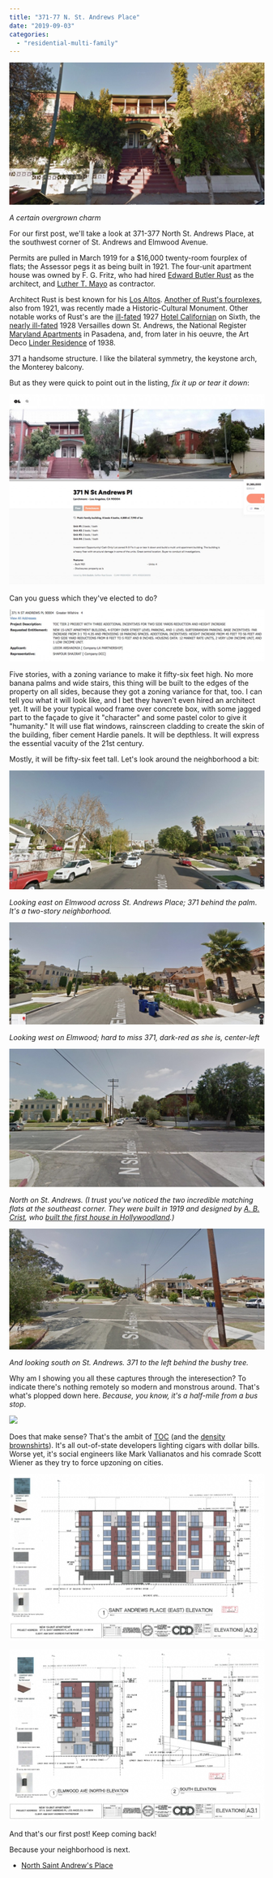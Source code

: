 ```yaml
---
title: "371-77 N. St. Andrews Place"
date: "2019-09-03"
categories: 
  - "residential-multi-family"
---
```


![](images/Screen-Shot-2019-08-25-at-5.51.19-PM-1-1024x568.jpg)

_A certain overgrown charm_

For our first post, we'll take a look at 371-377 North St. Andrews Place, at the southwest corner of St. Andrews and Elmwood Avenue.

Permits are pulled in March 1919 for a $16,000 twenty-room fourplex of flats; the Assessor pegs it as being built in 1921. The four-unit apartment house was owned by F. G. Fritz, who had hired [Edward Butler Rust](https://en.wikipedia.org/wiki/Edward_B._Rust) as the architect, and [Luther T. Mayo](https://www.flickr.com/photos/michael_locke/6650844495) as contractor.

Architect Rust is best known for his [Los Altos](https://en.wikipedia.org/wiki/Los_Altos_Apartments). [Another of Rust's fourplexes](https://la.curbed.com/2017/1/9/14207580/1920s-french-normandy-condo-complex-west-adams), also from 1921, was recently made a Historic-Cultural Monument. Other notable works of Rust's are the [ill-fated](https://www.kcet.org/history-society/sign-of-the-times-the-strange-fortune-of-the-hotel-californian) 1927 [Hotel Californian](http://jpg1.lapl.org/00007/00007203.jpg) on Sixth, the [nearly ill-fated](http://www.tedsoquiphoto.com/2010/09/apartment-fire-in-ktown.html) 1928 Versailles down St. Andrews, the National Register [Maryland Apartments](https://hdl.huntington.org/digital/collection/p15150coll2/id/2785/rec/1) in Pasadena, and, from later in his oeuvre, the Art Deco [Linder Residence](https://takesunset.com/2012/04/7975-woodrow-wilson-drive-in-hollywood-hills/) of 1938.

371 a handsome structure. I like the bilateral symmetry, the keystone arch, the Monterey balcony.

But as they were quick to point out in the listing, _fix it up or tear it down_:

![](images/Screen-Shot-2019-08-25-at-6.11.46-PM-1-1024x764.jpg)

Can you guess which they've elected to do?

![](images/Screen-Shot-2019-08-25-at-6.23.27-PM-1-1024x208.jpg)

Five stories, with a zoning variance to make it fifty-six feet high. No more banana palms and wide stairs, this thing will be built to the edges of the property on all sides, because they got a zoning variance for that, too. I can tell you what it will look like, and I bet they haven't even hired an architect yet. It will be your typical wood frame over concrete box, with some jagged part to the façade to give it "character" and some pastel color to give it "humanity." It will use flat windows, rainscreen cladding to create the skin of the building, fiber cement Hardie panels. It will be depthless. It will express the essential vacuity of the 21st century.

Mostly, it will be fifty-six feet tall. Let's look around the neighborhood a bit:

![](images/Screen-Shot-2019-08-25-at-7.11.06-PM-1-1024x475.jpg)

_Looking east on Elmwood across St. Andrews Place; 371 behind the palm_. _It's a two-story neighborhood._

![](images/Screen-Shot-2019-08-25-at-7.13.02-PM-1-1024x409.jpg)

_Looking west on Elmwood; hard to miss 371, dark-red as she is, center-left_

![](images/Screen-Shot-2019-08-25-at-7.17.23-PM-1-1024x552.jpg)

_North on St. Andrews. (I trust you've noticed the two incredible matching flats at the southeast corner. They were built in 1919 and designed by [A. B. Crist](https://patch.com/california/hollywood/hollywood-royalty-only-castle-will-do), who [built the first house in Hollywoodland](https://ladailymirror.com/2016/06/20/mary-mallory-hollywood-heights-hollywoodlands-first-house/).)_

![](images/Screen-Shot-2019-08-25-at-7.27.11-PM-1-1024x483.jpg)

_And looking south on St. Andrews._ _371 to the left behind the bushy tree._

Why am I showing you all these captures through the interesection? To indicate there's nothing remotely so modern and monstrous around. That's what's plopped down here. _Because, you know, it's a half-mile from a bus stop_.

![](https://riplosangeles.files.wordpress.com/2022/01/screen-shot-2022-01-10-at-12.31.37-pm.jpg?w=784)

Does that make sense? That's the ambit of [TOC](https://la.curbed.com/2018/8/31/17796388/preservation-density-transit-affordable-housing) (and the [density brownshirts](https://live.staticflickr.com/65535/48621073023_37fa1ee3c2_o.jpg)). It's all out-of-state developers lighting cigars with dollar bills. Worse yet, it's social engineers like Mark Vallianatos and his comrade Scott Wiener as they try to force upzoning on cities.

![](images/screen-shot-2022-01-10-at-12.33.28-pm.jpg)

![](images/screen-shot-2022-01-10-at-12.34.44-pm.jpg)

And that's our first post! Keep coming back!

Because your neighborhood is next.

- [North Saint Andrew's Place](https://www.google.com/maps/search/?api=1&query=34.07783,-118.31146)
